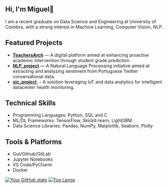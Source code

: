 ## Hi, I'm Miguel👋

I am a recent graduate on Data Science and Engineering at University of Coimbra, with a strong interest in Machine Learning, Computer Vision, NLP.

## Featured Projects

* **[TeachersArch](https://github.com/MiguelAnt17/TeachersArch)** — A digital platform aimed at enhancing proactive academic intervention through student grade prediction.
* **[NLP_project](https://github.com/MiguelAnt17/NLP_project)** — A Natural Language Processing initiative aimed at extracting and analyzing sentiment from Portuguese Twitter conversational data.
* **[sic_project](https://github.com/MiguelAnt17/sic_project).** - A solution leveraging IoT and data analytics for intelligent datacenter health monitoring.

## Technical Skills

- Programming Languages: Python, SQL and C
- ML/DL Frameworks: TensorFlow, Skickit-learn, LightGBM
- Data Science Libraries: Pandas, NumPy, Matplotlib, Seaborn, Plotly

## Tools & Platforms

- Gut/Github/GitLab
- Jupyter Notebooks
- VS Code/PyCharm
- Docker


[![Your GitHub stats](https://github-readme-stats.vercel.app/api?username=MiguelAnt17&show_icons=true&theme=radical)](https://github.com/anuraghazra/github-readme-stats)
[![Top Langs](https://github-readme-stats.vercel.app/api/top-langs/?username=MiguelAnt17&layout=compact&theme=radical)](https://github.com/anuraghazra/github-readme-stats)
